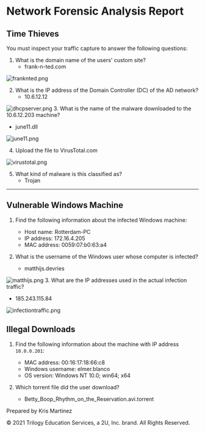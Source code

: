 # Network Forensic Analysis Report

## Time Thieves 
You must inspect your traffic capture to answer the following questions:

1. What is the domain name of the users' custom site?
    - frank-n-ted.com

![franknted.png](https://github.com/krisyslab/ThirdProject/blob/ec18d2239cb46087c567a255f6c92e191f2ff875/images/franknted0-24.PNG) 

2. What is the IP address of the Domain Controller (DC) of the AD network?
    - 10.6.12.12

![dhcpserver.png](https://github.com/krisyslab/ThirdProject/blob/ec18d2239cb46087c567a255f6c92e191f2ff875/images/dhcpserver.png) 
3. What is the name of the malware downloaded to the 10.6.12.203 machine?
- june11.dll
    
![june11.png](https://github.com/krisyslab/ThirdProject/blob/ec18d2239cb46087c567a255f6c92e191f2ff875/images/june11.png) 

4. Upload the file to VirusTotal.com

![virustotal.png](https://github.com/krisyslab/ThirdProject/blob/ec18d2239cb46087c567a255f6c92e191f2ff875/images/virustotal.png)

5. What kind of malware is this classified as?
    - Trojan
---

## Vulnerable Windows Machine

1. Find the following information about the infected Windows machine:
    - Host name: Rotterdam-PC
    - IP address: 172.16.4.205
    - MAC address: 0059:07:b0:63:a4
    
2. What is the username of the Windows user whose computer is infected?
    - matthijs.devries

![matthijs.png](https://github.com/krisyslab/ThirdProject/blob/6dc62c5174ac1a6cef50eaf90a60158055dc5730/images/mattijs.PNG)
3. What are the IP addresses used in the actual infection traffic?
- 185.243.115.84

![infectiontraffic.png](https://github.com/krisyslab/ThirdProject/blob/6dc62c5174ac1a6cef50eaf90a60158055dc5730/images/infectiontraffic.PNG)


## Illegal Downloads

1. Find the following information about the machine with IP address `10.0.0.201`:
    - MAC address: 00:16:17:18:66:c8
    - Windows username: elmer.blanco
    - OS version: Windows NT 10.0; win64; x64

2. Which torrent file did the user download?
    - Betty_Boop_Rhythm_on_the_Reservation.avi.torrent 

Prepared by Kris Martinez

© 2021 Trilogy Education Services, a 2U, Inc. brand. All Rights Reserved.
